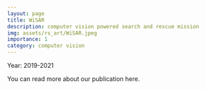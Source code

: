```yaml
---
layout: page
title: WiSAR
description: computer vision powered search and rescue mission
img: assets/rs_art/WiSAR.jpeg
importance: 1
category: computer vision
---
```


Year: 2019-2021

You can read more about our publication here.